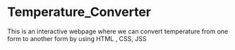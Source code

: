 # Temperature_Converter
This is an interactive webpage where we can convert temperature from one form to another form by using HTML , CSS, JSS
